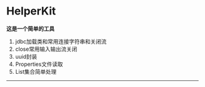 # HelperKit

**这是一个简单的工具**

1. jdbc加载类和常用连接字符串和关闭流
2. close常用输入输出流关闭
3. uuid封装
4. Properties文件读取
5. List集合简单处理
--- ---
